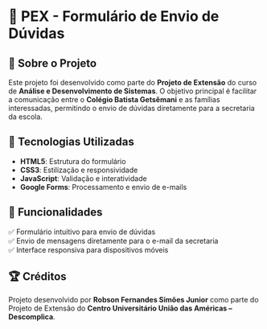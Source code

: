 # 📌 PEX - Formulário de Envio de Dúvidas

## 📖 Sobre o Projeto
Este projeto foi desenvolvido como parte do **Projeto de Extensão** do curso de **Análise e Desenvolvimento de Sistemas**. 
O objetivo principal é facilitar a comunicação entre o **Colégio Batista Getsêmani** e as famílias interessadas, permitindo o envio de dúvidas diretamente para a secretaria da escola.

## 🚀 Tecnologias Utilizadas
- **HTML5**: Estrutura do formulário
- **CSS3**: Estilização e responsividade
- **JavaScript**: Validação e interatividade
- **Google Forms**: Processamento e envio de e-mails

## 🎯 Funcionalidades
✅ Formulário intuitivo para envio de dúvidas  
✅ Envio de mensagens diretamente para o e-mail da secretaria  
✅ Interface responsiva para dispositivos móveis    

## 🏆 Créditos
Projeto desenvolvido por **Robson Fernandes Simões Junior** como parte do Projeto de Extensão do **Centro Universitário União das Américas – Descomplica**.

